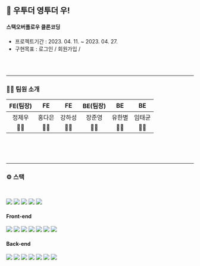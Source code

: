 ## 🐳 우투더 영투더 우!

#### 스택오버플로우 클론코딩

- 프로젝트기간 : 2023. 04. 11. ~ 2023. 04. 27.
- 구현목표 : 로그인 / 회원가입 /

<br><br>

---

### 🤜🤛 팀원 소개

| FE(팀장) |   FE   |   FE   | BE(팀장) |   BE   |   BE   |
| :------: | :----: | :----: | :------: | :----: | :----: |
|  정제우  | 홍다은 | 강하성 |  장준영  | 유한별 | 임태균 |
|    🧑‍💻    |   👩‍💻   |   🧑‍💻   |    🧑‍💻    |   🧑‍💻   |   🧑‍💻   |

<br><br><br>

---

### ⚙️ 스택

<br>

<img src="https://img.shields.io/badge/Github-444444?style=for-the-badge&logo=Amazon%20AWS&logoColor=white"> <img src="https://img.shields.io/badge/Amazon Web service-232F3E?style=for-the-badge&logo=AmazonAWS&logoColor=white"> <img src="https://img.shields.io/badge/S3-569A31?style=for-the-badge&logo=amazonS3&logoColor=black"> <img src="https://img.shields.io/badge/RDS-527FFF?style=for-the-badge&logo=amazonRDS&logoColor=white"> <img src="https://img.shields.io/badge/EC2-FF9900?style=for-the-badge&logo=amazonEC2&logoColor=white">

#### Front-end

<img src="https://img.shields.io/badge/javascript-F7DF1E?style=for-the-badge&logo=javascript&logoColor=white"> <img src="https://img.shields.io/badge/React-black?style=for-the-badge&logo=React&logoColor=61DAFB"> <img src="https://img.shields.io/badge/Redux Toolkit-764ABC?style=for-the-badge&logo=Redux&logoColor=white"> <img src="https://img.shields.io/badge/React_Router DOM-CA4245?style=for-the-badge&logo=React Router&logoColor=white"> <img src="https://img.shields.io/badge/styled_components-DB7093?style=for-the-badge&logo=styled-components&logoColor=white"> <img src="https://img.shields.io/badge/Axios-5A29E4?style=for-the-badge&logo=Axios&logoColor=white"> <img src="https://img.shields.io/badge/ESLint-4B32C3?style=for-the-badge&logo=Redux&logoColor=white">

#### Back-end

<img src="https://img.shields.io/badge/java-007396?style=for-the-badge&logo=java&logoColor=white"> <img src="https://img.shields.io/badge/spring-6DB33F?style=for-the-badge&logo=spring&logoColor=white"> <img src="https://img.shields.io/badge/springboot-6DB33F?style=for-the-badge&logo=springboot&logoColor=white"> <img src="https://img.shields.io/badge/Spring_data_jpa-6DB33F?style=for-the-badge&logo=SpringSecurity&logoColor=white"> <img src="https://img.shields.io/badge/Spring_Security-6DB33F?style=for-the-badge&logo=Spring Security&logoColor=white">
<img src="https://img.shields.io/badge/gradle-02303A?style=for-the-badge&logo=gradle&logoColor=white"> <img src="https://img.shields.io/badge/mysql-4479A1?style=for-the-badge&logo=mysql&logoColor=white">

